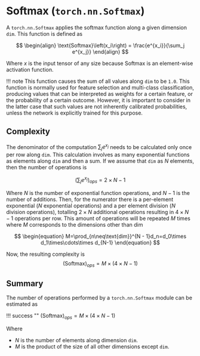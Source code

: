 # Softmax (`torch.nn.Softmax`)
A `torch.nn.Softmax` applies the softmax function along a given dimension `dim`.
This function is defined as

$$
\begin{align}
    \text{Softmax}\left(x_i\right) = \frac{e^{x_i}}{\sum_j e^{x_j}}
\end{align}
$$

Where $x$ is the input tensor of any size because $\text{Softmax}$ is an element-wise activation function.

!!! note
    This function causes the sum of all values along `dim` to be `1.0`. This function is normally used for feature selection and multi-class classification, producing values that can be interpreted as weights for a certain feature, or the probability of a certain outcome. However, it is important to consider in the latter case that such values are not inherently calibrated probabilities, unless the network is explicitly trained for this purpose.


## Complexity

The denominator of the computation $\sum_je^{x_j}$ needs to be calculated only once per row along `dim`. This calculation involves as many exponential functions as elements along `dim` and then a sum. If we assume that `dim` as $N$ elements, then the number of operations is

$$
\begin{equation}
\left(\sum_je^{x_j}\right)_{ops}=2\times N - 1
\end{equation}
$$

Where $N$ is the number of exponential function operations, and $N-1$ is the number of additions. Then, for the numerator there is a per-element exponential ($N$ exponential operations) and a per element division ($N$ division operations), totalling $2 \times N$  additional operations resulting in $4\times N - 1$ operations per row.
This amount of operations will be repeated $M$ times where $M$ corresponds to the dimensions other than dim

$$
\begin{equation}
    M=\prod_{n\neq\text{dim}}^{N - 1}d_n=d_0\times d_1\times\cdots\times d_{N-1}
\end{equation}
$$

Now, the resulting complexity is
$$
\begin{equation}
    \left(\text{Softmax}\right)_{ops}=M\times\left(4\times N - 1\right)
\end{equation}
$$

## Summary
The number of operations performed by a `torch.nn.Softmax` module can be estimated as

!!! success ""
    $\left(\text{Softmax}\right)_{ops}=M\times\left(4\times N - 1\right)$

Where

* $N$ is the number of elements along dimension `dim`.
* $M$ is the product of the size of all other dimensions except `dim`.